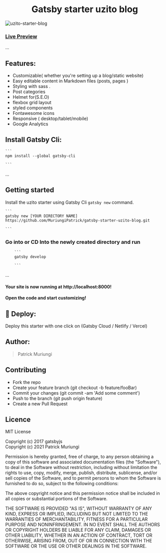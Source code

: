 <h1 align="center">Gatsby starter uzito blog</h1>


![uzito-starter-blog](https://user-images.githubusercontent.com/11283502/132683989-8a063d5d-b91a-4061-a201-8c1c728f4b5e.jpg)

### [Live Preview ](https://gatsby-starter-uzito-blog.netlify.app/)

...
## Features:

- Customizable( whether you're setting up a blog/static website)
- Easy editable content in Markdown files (posts, pages )
- Styling with sass .
- Post categories 
- Helmet for(S.E.O)
- flexbox grid layout
- styled components
- Fontawesome icons
- Responsive ( desktop/tablet/mobile)
- Google Analytics

 ## Install Gatsby Cli:

    ```
    npm install --global gatsby-cli 
  
    ```
...
## Getting started

 Install the uzito starter using Gatsby Cli `gatsby new` command.
   
    ```
    gatsby new [YOUR DIRECTORY NAME] https://github.com/MuriungiPatrick/gatsby-starter-uzito-blog.git  

    ```

### Go into or CD Into the newly created directory and run

        ```
        gatsby develop

        ```

...
#### Your site is now running at http://localhost:8000!


**Open the code and start customizing!**



## 🚀 Deploy:

 Deploy this starter with one click on (Gatsby Cloud / Netlify / Vercel)

## Author: 

> Patrick Muriungi

## Contributing

- Fork the repo
- Create your feature branch (git checkout -b feature/fooBar)
- Commit your changes (git commit -am 'Add some comment')
- Push to the branch (git push origin feature)
- Create a new Pull Request

## Licence
MIT License

Copyright (c) 2017 gatsbyjs <br />Copyright (c) 2021 Patrick Muriungi

Permission is hereby granted, free of charge, to any person obtaining a copy of this software and associated documentation files (the "Software"), to deal in the Software without restriction, including without limitation the rights to use, copy, modify, merge, publish, distribute, sublicense, and/or sell
copies of the Software, and to permit persons to whom the Software is furnished to do so, subject to the following conditions:

The above copyright notice and this permission notice shall be included in all copies or substantial portions of the Software.

THE SOFTWARE IS PROVIDED "AS IS", WITHOUT WARRANTY OF ANY KIND, EXPRESS OR IMPLIED, INCLUDING BUT NOT LIMITED TO THE WARRANTIES OF MERCHANTABILITY, FITNESS FOR A PARTICULAR PURPOSE AND NONINFRINGEMENT. IN NO EVENT SHALL THE AUTHORS OR COPYRIGHT HOLDERS BE LIABLE FOR ANY CLAIM, DAMAGES OR OTHER LIABILITY, WHETHER IN AN ACTION OF CONTRACT, TORT OR OTHERWISE, ARISING FROM, OUT OF OR IN CONNECTION WITH THE SOFTWARE OR THE USE OR OTHER DEALINGS IN THE SOFTWARE.

